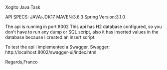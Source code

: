 Xogito Java Task

API SPECS:
JAVA:JDK17
MAVEN:3.6.3
Spring Version:3.1.0

The api is running in port 8002
This api has H2 database configured, so you don't have to run any dump or SQL script,
also it has inserted values in the database because i created an insert script.


To test the api i implemented a Swagger.
Swagger: http://localhost:8002/swagger-ui/index.html

Regards,Franco
